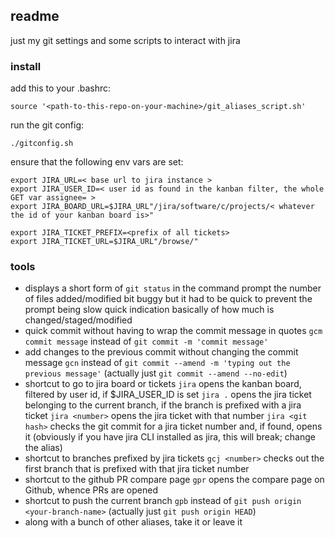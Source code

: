 ## readme

just my git settings and some scripts to interact with jira

### install

add this to your .bashrc:

```
source '<path-to-this-repo-on-your-machine>/git_aliases_script.sh'
```

run the git config:

```
./gitconfig.sh
```

ensure that the following env vars are set:
```
export JIRA_URL=< base url to jira instance >
export JIRA_USER_ID=< user id as found in the kanban filter, the whole GET var assignee= >
export JIRA_BOARD_URL=$JIRA_URL"/jira/software/c/projects/< whatever the id of your kanban board is>"

export JIRA_TICKET_PREFIX=<prefix of all tickets>
export JIRA_TICKET_URL=$JIRA_URL"/browse/"
```

### tools

- displays a short form of `git status` in the command prompt
    the number of files added/modified
    bit buggy but it had to be quick to prevent the prompt being slow
    quick indication basically of how much is changed/staged/modified
- quick commit without having to wrap the commit message in quotes
    `gcm commit message` instead of `git commit -m 'commit message'`
- add changes to the previous commit without changing the commit message
    `gcn` instead of `git commit --amend -m 'typing out the previous message'`
    (actually just `git commit --amend --no-edit`)
- shortcut to go to jira board or tickets
    `jira` opens the kanban board, filtered by user id, if $JIRA_USER_ID is set
    `jira .` opens the jira ticket belonging to the current branch, if the branch is prefixed with a jira ticket
    `jira <number>` opens the jira ticket with that number
    `jira <git hash>` checks the git commit for a jira ticket number and, if found, opens it
    (obviously if you have jira CLI installed as jira, this will break; change the alias)
- shortcut to branches prefixed by jira tickets
    `gcj <number>` checks out the first branch that is prefixed with that jira ticket number
- shortcut to the github PR compare page
    `gpr` opens the compare page on Github, whence PRs are opened
- shortcut to push the current branch
    `gpb` instead of `git push origin <your-branch-name>`
    (actually just `git push origin HEAD`)
- along with a bunch of other aliases, take it or leave it